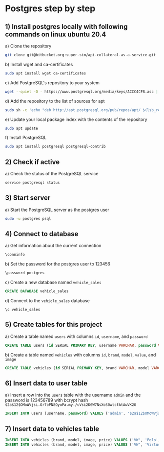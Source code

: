 # Postgres step by step

## 1) Install postgres locally with following commands on linux ubuntu 20.4

a) Clone the repository
```bash
git clone git@bitbucket.org:super-sim/api-collateral-as-a-service.git
```
b) Install wget and ca-certificates
```bash
sudo apt install wget ca-certificates
```
c) Add PostgreSQL's repository to your system
```bash
wget --quiet -O - https://www.postgresql.org/media/keys/ACCC4CF8.asc | sudo apt-key add -
```
d) Add the repository to the list of sources for apt
```bash
sudo sh -c 'echo "deb http://apt.postgresql.org/pub/repos/apt/ $(lsb_release -cs)-pgdg main" >> /etc/apt/sources.list.d/pgdg.list'
```
e) Update your local package index with the contents of the repository
```bash
sudo apt update
```
f) Install PostgreSQL
```bash
sudo apt install postgresql postgresql-contrib
```
## 2) Check if active

a) Check the status of the PostgreSQL service
```bash
service postgresql status
```
## 3) Start server

a) Start the PostgreSQL server as the postgres user
```bash
sudo -u postgres psql
```
## 4) Connect to database

a) Get information about the current connection
```bash
\conninfo
```
b) Set the password for the postgres user to 123456
```bash
\password postgres
```
c) Create a new database named `vehicle_sales`
```sql
CREATE DATABASE vehicle_sales
```
d) Connect to the `vehicle_sales` database
```postgres
\c vehicle_sales
```
## 5) Create tables for this project

a) Create a table named `users` with columns `id`, `username`, and `password`
```sql
CREATE TABLE users (id SERIAL PRIMARY KEY, username VARCHAR, password VARCHAR);
```
b) Create a table named `vehicles` with columns `id`, `brand`, `model`, `value`, and `image`
```sql
CREATE TABLE vehicles (id SERIAL PRIMARY KEY, brand VARCHAR, model VARCHAR, image VARCHAR, price FLOAT);
```

## 6) Insert data to user table

a) Insert a row into the `users` table with the username `admin` and the password is 123456789 with bcrypt hash `$2a$12$OMoWVjsi.Gr7oPN8OyuPa.my./uVsi2K6W7NsXoS0wtcfAtAwVK2G` 
```sql
INSERT INTO users (username, password) VALUES ('admin', '$2a$12$OMoWVjsi.Gr7oPN8OyuPa.my./uVsi2K6W7NsXoS0wtcfAtAwVK2G');
```
## 7) Insert data to vehicles table
```sql
INSERT INTO vehicles (brand, model, image, price) VALUES ('VW', 'Polo', 'https://quatrorodas.abril.com.br/wp-content/uploads/2021/06/DB2021AU00471_medium-e1625065359538.jpg?quality=70&strip=info', 112000.0);
INSERT INTO vehicles (brand, model, image, price) VALUES ('VW', 'Virtus', 'https://quatrorodas.abril.com.br/wp-content/uploads/2023/02/Novo-Virtus-Exclusive.jpg?quality=70&strip=info', 144000.0);
```